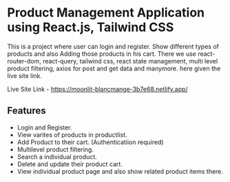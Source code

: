 
# Product Management Application using React.js, Tailwind CSS

This is a project where user can login and register. Show different types of products and also Adding those products in his cart. There we use react-router-dom, react-query, tailwind css, react state management, multi level product filtering, axios for post and get data and manymore. here given the live site link.

Live Site Link - https://moonlit-blancmange-3b7e68.netlify.app/






## Features

- Login and Register.
- View varites of products in productlist.
- Add Product to their cart. (Authenticatiion required)
- Multilevel product filtering.
- Search a individual product.
- Delete and update their product cart.
- View individual product page and also show related product items there.


